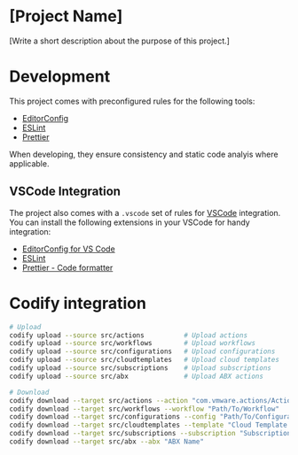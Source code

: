 # [Project Name]

[Write a short description about the purpose of this project.]

# Development

This project comes with preconfigured rules for the following tools:

-   [EditorConfig](https://editorconfig.org/)
-   [ESLint](https://eslint.org/)
-   [Prettier](https://prettier.io/)

When developing, they ensure consistency and static code analyis where applicable.

## VSCode Integration

The project also comes with a `.vscode` set of rules for [VSCode](https://code.visualstudio.com/) integration.
You can install the following extensions in your VSCode for handy integration:

-   [EditorConfig for VS Code](https://marketplace.visualstudio.com/items?itemName=EditorConfig.EditorConfig)
-   [ESLint](https://marketplace.visualstudio.com/items?itemName=dbaeumer.vscode-eslint)
-   [Prettier - Code formatter](https://marketplace.visualstudio.com/items?itemName=esbenp.prettier-vscode)

# Codify integration

```bash
# Upload
codify upload --source src/actions          # Upload actions
codify upload --source src/workflows        # Upload workflows
codify upload --source src/configurations   # Upload configurations
codify upload --source src/cloudtemplates   # Upload cloud templates
codify upload --source src/subscriptions    # Upload subscriptions
codify upload --source src/abx              # Upload ABX actions

# Download
codify download --target src/actions --action "com.vmware.actions/Action"
codify download --target src/workflows --workflow "Path/To/Workflow"
codify download --target src/configurations --config "Path/To/Configuration"
codify download --target src/cloudtemplates --template "Cloud Template Name"
codify download --target src/subscriptions --subscription "Subscription Name"
codify download --target src/abx --abx "ABX Name"
```
